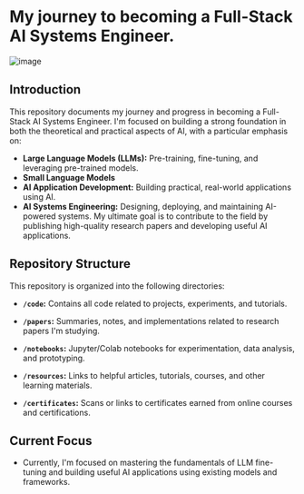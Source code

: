 # My journey to becoming a Full-Stack AI Systems Engineer.
![image](https://github.com/user-attachments/assets/a98683c7-55bd-4f48-b47d-9ff443166edb)

## Introduction

This repository documents my journey and progress in becoming a Full-Stack AI Systems Engineer.  I'm focused on building a strong foundation in both the theoretical and practical aspects of AI, with a particular emphasis on:

*   **Large Language Models (LLMs):**  Pre-training, fine-tuning, and leveraging pre-trained models.
*   **Small Language Models**
*   **AI Application Development:** Building practical, real-world applications using AI.
*   **AI Systems Engineering:** Designing, deploying, and maintaining AI-powered systems.
My ultimate goal is to contribute to the field by publishing high-quality research papers and developing useful AI applications.

## Repository Structure

This repository is organized into the following directories:

*   **`/code`:**  Contains all code related to projects, experiments, and tutorials.  
    
*   **`/papers`:**  Summaries, notes, and implementations related to research papers I'm studying.
  
      
*   **`/notebooks`:**  Jupyter/Colab notebooks for experimentation, data analysis, and prototyping.
  

  *   **`/resources`:**  Links to helpful articles, tutorials, courses, and other learning materials.
  
*   **`/certificates`:**  Scans or links to certificates earned from online courses and certifications.


## Current Focus

*   Currently, I'm focused on mastering the fundamentals of LLM fine-tuning and building useful AI applications using existing models and frameworks.
